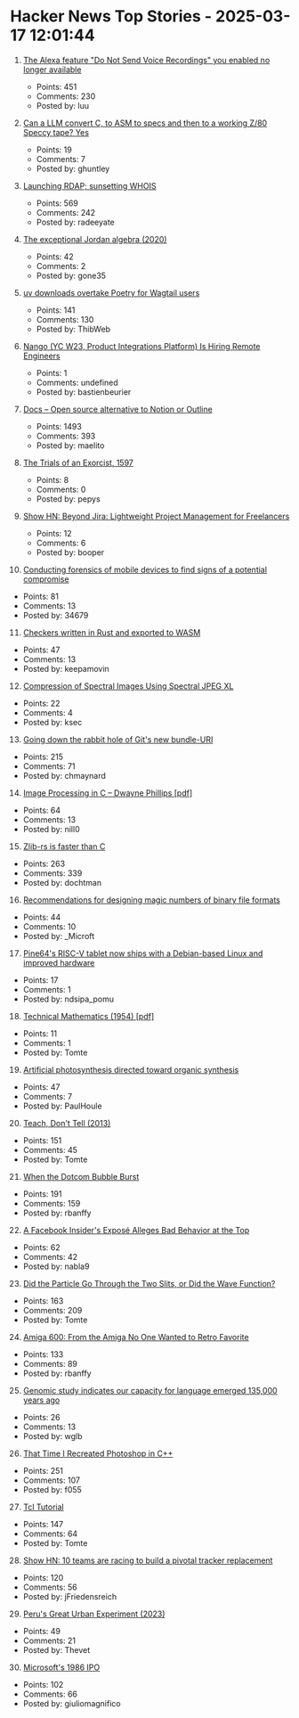 # Hacker News Top Stories - 2025-03-17 12:01:44

1. [The Alexa feature "Do Not Send Voice Recordings" you enabled no longer available](https://discuss.systems/@dev/114161826926246661)
   - Points: 451
   - Comments: 230
   - Posted by: luu

2. [Can a LLM convert C, to ASM to specs and then to a working Z/80 Speccy tape? Yes](https://ghuntley.com/z80/)
   - Points: 19
   - Comments: 7
   - Posted by: ghuntley

3. [Launching RDAP; sunsetting WHOIS](https://www.icann.org/en/announcements/details/icann-update-launching-rdap-sunsetting-whois-27-01-2025-en)
   - Points: 569
   - Comments: 242
   - Posted by: radeeyate

4. [The exceptional Jordan algebra (2020)](https://cp4space.hatsya.com/2020/10/28/the-exceptional-jordan-algebra/)
   - Points: 42
   - Comments: 2
   - Posted by: gone35

5. [uv downloads overtake Poetry for Wagtail users](https://wagtail.org/blog/uv-overtakes-poetry/)
   - Points: 141
   - Comments: 130
   - Posted by: ThibWeb

6. [Nango (YC W23, Product Integrations Platform) Is Hiring Remote Engineers](https://www.nango.dev/careers)
   - Points: 1
   - Comments: undefined
   - Posted by: bastienbeurier

7. [Docs – Open source alternative to Notion or Outline](https://github.com/suitenumerique/docs)
   - Points: 1493
   - Comments: 393
   - Posted by: maelito

8. [The Trials of an Exorcist, 1597](https://www.gethistories.com/p/the-trials-of-an-exorcist-1597)
   - Points: 8
   - Comments: 0
   - Posted by: pepys

9. [Show HN: Beyond Jira: Lightweight Project Management for Freelancers](https://enkitask.com/)
   - Points: 12
   - Comments: 6
   - Posted by: booper

10. [Conducting forensics of mobile devices to find signs of a potential compromise](https://github.com/mvt-project/mvt)
   - Points: 81
   - Comments: 13
   - Posted by: 34679

11. [Checkers written in Rust and exported to WASM](https://kevinalbs.com/checkers/)
   - Points: 47
   - Comments: 13
   - Posted by: keepamovin

12. [Compression of Spectral Images Using Spectral JPEG XL](https://jcgt.org/published/0014/01/04/)
   - Points: 22
   - Comments: 4
   - Posted by: ksec

13. [Going down the rabbit hole of Git's new bundle-URI](https://blog.gitbutler.com/going-down-the-rabbit-hole-of-gits-new-bundle-uri/)
   - Points: 215
   - Comments: 71
   - Posted by: chmaynard

14. [Image Processing in C – Dwayne Phillips [pdf]](https://homepages.inf.ed.ac.uk/rbf/BOOKS/PHILLIPS/cips2ed.pdf)
   - Points: 64
   - Comments: 13
   - Posted by: nill0

15. [Zlib-rs is faster than C](https://trifectatech.org/blog/zlib-rs-is-faster-than-c/)
   - Points: 263
   - Comments: 339
   - Posted by: dochtman

16. [Recommendations for designing magic numbers of binary file formats](https://hackers.town/@zwol/114155595855705796)
   - Points: 44
   - Comments: 10
   - Posted by: _Microft

17. [Pine64's RISC-V tablet now ships with a Debian-based Linux and improved hardware](https://liliputing.com/pine64s-risc-v-tablet-now-ships-with-a-debian-based-linux-distro-and-improved-hardware/)
   - Points: 17
   - Comments: 1
   - Posted by: ndsipa_pomu

18. [Technical Mathematics (1954) [pdf]](https://sliderulemuseum.com/Manuals/TechnicalMathematics_RiceAndKnight.pdf)
   - Points: 11
   - Comments: 1
   - Posted by: Tomte

19. [Artificial photosynthesis directed toward organic synthesis](https://www.nature.com/articles/s41467-025-56374-z)
   - Points: 47
   - Comments: 7
   - Posted by: PaulHoule

20. [Teach, Don't Tell (2013)](https://stevelosh.com/blog/2013/09/teach-dont-tell/)
   - Points: 151
   - Comments: 45
   - Posted by: Tomte

21. [When the Dotcom Bubble Burst](https://dfarq.homeip.net/when-the-dotcom-bubble-burst/)
   - Points: 191
   - Comments: 159
   - Posted by: rbanffy

22. [A Facebook Insider's Exposé Alleges Bad Behavior at the Top](https://web.archive.org/web/20250310221013/https://www.nytimes.com/2025/03/10/books/review/careless-people-sarah-wynn-williams.html)
   - Points: 62
   - Comments: 42
   - Posted by: nabla9

23. [Did the Particle Go Through the Two Slits, or Did the Wave Function?](https://profmattstrassler.com/2025/03/13/did-the-particle-go-through-the-two-slits-or-did-the-wave-function/)
   - Points: 163
   - Comments: 209
   - Posted by: Tomte

24. [Amiga 600: From the Amiga No One Wanted to Retro Favorite](https://dfarq.homeip.net/amiga-600-the-amiga-no-one-wanted/)
   - Points: 133
   - Comments: 89
   - Posted by: rbanffy

25. [Genomic study indicates our capacity for language emerged 135,000 years ago](https://phys.org/news/2025-03-genomic-capacity-language-emerged-years.html)
   - Points: 26
   - Comments: 13
   - Posted by: wglb

26. [That Time I Recreated Photoshop in C++](https://f055.net/technology/that-time-i/that-time-i-recreated-photoshop-in-c/)
   - Points: 251
   - Comments: 107
   - Posted by: f055

27. [Tcl Tutorial](https://www.tcl-lang.org/man/tcl8.5/tutorial/tcltutorial.html)
   - Points: 147
   - Comments: 64
   - Posted by: Tomte

28. [Show HN: 10 teams are racing to build a pivotal tracker replacement](https://bye-tracker.net)
   - Points: 120
   - Comments: 56
   - Posted by: jFriedensreich

29. [Peru's Great Urban Experiment (2023)](https://archaeology.org/issues/may-june-2023/features/peru-chimu-chan-chan/)
   - Points: 49
   - Comments: 21
   - Posted by: Thevet

30. [Microsoft's 1986 IPO](https://dfarq.homeip.net/microsofts-1986-ipo/)
   - Points: 102
   - Comments: 66
   - Posted by: giuliomagnifico

